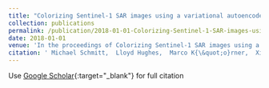 ```yaml
---
title: "Colorizing Sentinel-1 SAR images using a variational autoencoder conditioned on Sentinel-2 imagery"
collection: publications
permalink: /publication/2018-01-01-Colorizing-Sentinel-1-SAR-images-using-a-variational-autoencoder-conditioned-on-Sentinel-2-imagery
date: 2018-01-01
venue: 'In the proceedings of Colorizing Sentinel-1 SAR images using a variational autoencoder conditioned on Sentinel-2 imagery'
citation: ' Michael Schmitt,  Lloyd Hughes,  Marco K{\&quot;o}rner,  Xiao Zhu, &quot;Colorizing Sentinel-1 SAR images using a variational autoencoder conditioned on Sentinel-2 imagery.&quot; In the proceedings of Colorizing Sentinel-1 SAR images using a variational autoencoder conditioned on Sentinel-2 imagery, 2018.'
---
```

Use [Google Scholar](https://scholar.google.com/scholar?q=Colorizing+Sentinel+1+SAR+images+using+a+variational+autoencoder+conditioned+on+Sentinel+2+imagery){:target="_blank"} for full citation